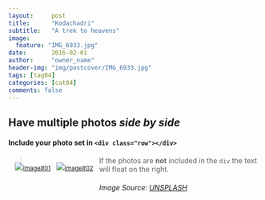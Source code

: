 ```yaml
---
layout:     post
title:      "Kodachadri"
subtitle:   "A trek to heavens"
image:
  feature: "IMG_6933.jpg"
date:       2016-02-01 
author:     "owner_name"
header-img: "img/postcover/IMG_6933.jpg"
tags: [tag04]
categories: [cat04]
comments: false
---
```


## Have multiple photos *side by side*

#### Include your photo set in `<div class="row"></div>`


<div class="row" style="margin-left: 10pt;">
<p style="float: left; font-size: 9pt; margin-right:1em;"> 
   <a href="{{ site.baseurl }}/img/journal/j-lrg/img1.jpg" data-lightbox="gallery1" data-title="The first image" style="float: left; margin-right: -10%; margin-bottom: 1em;">
     <img src="{{ site.baseurl }}/img/journal/j-sm/js01.png">Image#01</a></p>
        
<p style="float: left; font-size: 9pt; margin-right:1em;"> 
   <a href="{{ site.baseurl }}/img/journal/j-lrg/img2.jpg" data-lightbox="gallery1" data-title="The second image" style="float: left; margin-right: -10%; margin-bottom: 1em;">
     <img src="{{ site.baseurl }}/img/journal/j-sm/js02.png">Image#02</a></p>
</div>   

> If the photos are **not** included in the `div` the text will float on the right.

###### Image Source: [UNSPLASH](https://unsplash.com/photos/j0g8taxHZa0)

